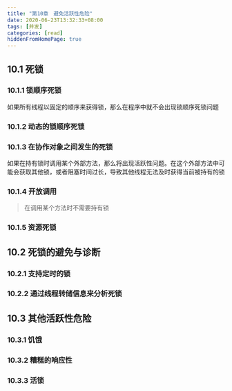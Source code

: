 ```yaml
---
title: "第10章　避免活跃性危险"
date: 2020-06-23T13:32:33+08:00
tags: [并发]
categories: [read]
hiddenFromHomePage: true
---
```


## 10.1 死锁

### 10.1.1 锁顺序死锁
如果所有线程以固定的顺序来获得锁，那么在程序中就不会出现锁顺序死锁问题
### 10.1.2 动态的锁顺序死锁
### 10.1.3 在协作对象之间发生的死锁
如果在持有锁时调用某个外部方法，那么将出现活跃性问题。在这个外部方法中可能会获取其他锁，或者阻塞时间过长，导致其他线程无法及时获得当前被持有的锁
### 10.1.4 开放调用
>在调用某个方法时不需要持有锁
### 10.1.5 资源死锁
## 10.2 死锁的避免与诊断
### 10.2.1 支持定时的锁
### 10.2.2 通过线程转储信息来分析死锁
## 10.3 其他活跃性危险
### 10.3.1 饥饿
### 10.3.2 糟糕的响应性
### 10.3.3 活锁
